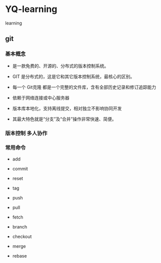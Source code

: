 # YQ-learning
learning
## git
### 基本概念

+ 是一款免费的、开源的、分布式的版本控制系统。

+ GIT 是分布式的，这是它和其它版本控制系统，最核心的区别。

+ 每一个 Git克隆 都是一个完整的文件库，含有全部历史记录和修订追踪能力

+ 依赖于网络连接或中心服务器

+ 版本库本地化，支持离线提交，相对独立不影响协同开发

+ 其最大特色就是“分支”及“合并”操作非常快速、简便。
### 版本控制 多人协作
### 常用命令
+ add
+ commit
+ reset
+ tag

+ push
+ pull
+ fetch

+ branch
+ checkout
+ merge
+ rebase

